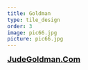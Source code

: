 ```yaml
---
title: Goldman
type: tile_design
order: 3
image: pic66.jpg
picture: pic66.jpg
---
```

<a href="http://www.judegoldman.com/" target="_blank"><span style="font-size: large;"><b>JudeGoldman.Com</b></span></a>
